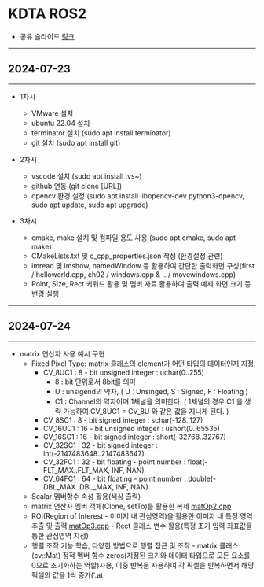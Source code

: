 # KDTA ROS2

- 공유 슬라이드 [링크](https://docs.google.com/presentation/d/1453nx14DVMk0nBLW7jpt0g6x7a7z2wuNaJKmcVQi4rw/edit?usp=sharing)

---
## 2024-07-23
---
- 1차시
  - VMware 설치
  - ubuntu 22.04 설치
  - terminator 설치 (sudo apt install terminator)
  - git 설치 (sudo apt install git)

- 2차시
  - vscode 설치 (sudo apt install .vs~)
  - github 연동 (git clone [URL])
  - opencv 환경 설정 (sudo apt install libopencv-dev python3-opencv, sudo apt update, sudo apt upgrade)

- 3차시
  - cmake, make 설치 및 컴파일 용도 사용 (sudo apt cmake, sudo apt make)
  - CMakeLists.txt 및 c_cpp_properties.json 작성 (환경설정 관련)
  - imread 및 imshow, namedWindow 등 활용하여 간단한 출력화면 구성(first / helloworld.cpp, ch02 / windows.cpp & .. / movewindows.cpp)
  - Point, Size, Rect 키워드 활용 및 멤버 자료 활용하여 출력 예제 화면 크기 등 변경 실행
---
## 2024-07-24
---
- matrix 연산자 사용 예시 구현
    - Fixed Pixel Type: matrix 클래스의 element가 어떤 타입의 데이터인지 지정.
      - CV_8UC1 : 8 - bit unsigned integer : uchar(0..255)
        - 8 : bit 단위로서 8bit를 의미
        - U : unsigend의 약자, ( U : Unsinged, S : Signed, F : Floating )
        - C1 : Channel의 약자이며 1채널을 의미한다. ( 1채널의 경우 C1 을 생략 가능하여 CV_8UC1 = CV_8U 와 같은 값을 지니게 된다. )
      - CV_8SC1 : 8 - bit signed integer : schar(-128..127)
      - CV_16UC1 : 16 - bit unsigned integer : ushort(0..65535)
      - CV_16SC1 : 16 - bit signed integer : short(-32768..32767)
      - CV_32SC1 : 32 - bit signed integer : int(-2147483648..2147483647)
      - CV_32FC1 : 32 - bit floating - point number : float(-FLT_MAX..FLT_MAX, INF, NAN)
      - CV_64FC1 : 64 - bit floating - point number : double(-DBL_MAX..DBL_MAX, INF, NAN)
  - Scalar 멤버함수 속성 활용(색상 출력)
  - matrix 연산자 멤버 객체(Clone, setTo)를 활용한 복제 [matOp2.cpp](https://github.com/top-to-toe/KDTA_ROS2/blob/main/opencv/ch03/matOp2.cpp)
  - ROI(Region of Interest - 이미지 내 관심영역)을 활용한 이미지 내 특정 영역 추출 및 출력 [matOp3.cpp](https://github.com/top-to-toe/KDTA_ROS2/blob/main/opencv/ch03/matOp3.cpp) - Rect 클래스 변수 활용(특정 초기 입력 좌표값을 통한 관심영역 지정)
  - 행렬 조작 기능 학습, 다양한 방법으로 행렬 접근 및 조작 - matrix 클래스(cv::Mat) 정적 멤버 함수 zeros(지정된 크기와 데이터 타입으로 모든 요소를 0으로 초기화하는 역할)사용, 이중 반복문 사용하여 각 픽셀을 반복하면서 해당 픽셀의 값을 1씩 증가('.at<Template>' method를 사용하여 요소에 접근, point 및 iteraotr 각각 활용) [matOp4.cpp](https://github.com/top-to-toe/KDTA_ROS2/blob/main/opencv/ch03/matOp4.cpp)
  - 외부 저장 공간에 데이터 저장 및 출력 [matOp5.cpp](https://github.com/top-to-toe/KDTA_ROS2/blob/main/opencv/ch03/matOp5.cpp)
  - 벡터(Vec3b 사용) 및 스칼라(Scalar) 행렬 객체를 활용한 색상 출력 [vecOp.cpp](https://github.com/top-to-toe/KDTA_ROS2/blob/main/opencv/ch03/vecOp.cpp)